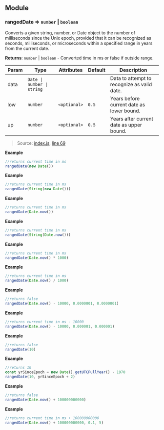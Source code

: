 ## Module

### rangedDate ⇒ <code>number</code> \| <code>boolean</code>
Converts a given string, number, or Date object to the number of milliseconds since the Unix epoch, provided that it can be recognized as seconds, milliseconds, or microseconds within a specified range in years from the current date.

**Returns**: <code>number</code> \| <code>boolean</code> - Converted time in ms or false if outside range.

| Param | Type | Attributes | Default | Description |
| --- | --- | --- | --- | --- |
| data | <code>Date &#124; number &#124; string</code> |  |  | Data to attempt to recognize as valid date. |
| low | <code>number</code> | <code>&#60;optional&#62;</code> | <code>0.5</code> | Years before current date as lower bound. |
| up | <code>number</code> | <code>&#60;optional&#62;</code> | <code>0.5</code> | Years after current date as upper bound. |
> Source: [index.js](https://github.com/jpcx/ranged-date/blob/master/index.js), [line 69](https://github.com/jpcx/ranged-date/blob/master/index.js#L69)

**Example**  
```js
//returns current time in ms
rangedDate(new Date())
```
**Example**  
```js
//returns current time in ms
rangedDate(String(new Date()))
```
**Example**  
```js
//returns current time in ms
rangedDate(Date.now())
```
**Example**  
```js
//returns current time in ms
rangedDate(String(Date.now()))
```
**Example**  
```js
//returns current time in ms
rangedDate(Date.now() * 1000)
```
**Example**  
```js
//returns current time in ms
rangedDate(Date.now() / 1000)
```
**Example**  
```js
//returns false
rangedDate(Date.now() - 10000, 0.0000001, 0.0000001)
```
**Example**  
```js
//returns current time in ms - 10000
rangedDate(Date.now() - 10000, 0.000001, 0.000001)
```
**Example**  
```js
//returns false
rangedDate(10)
```
**Example**  
```js
//returns 10
const yrSinceEpoch = new Date().getUTCFullYear() - 1970
rangedDate(10, yrSinceEpoch + 2)
```
**Example**  
```js
//returns false
rangedDate(Date.now() + 100000000000)
```
**Example**  
```js
//returns current time in ms + 100000000000
rangedDate(Date.now() + 100000000000, 0.1, 5)
```
